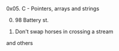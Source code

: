 0x05. C - Pointers, arrays and strings

 0. 98 Battery st.

 1. Don't swap horses in crossing a stream

 and others
